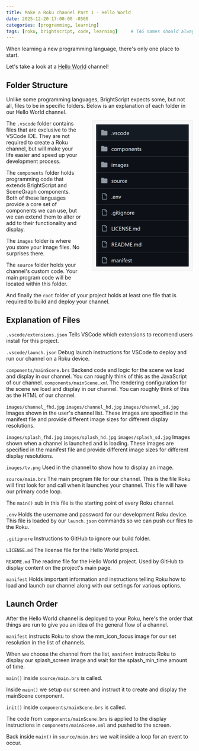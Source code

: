 ```yaml
---
title: Make a Roku channel Part 1 - Hello World
date: 2025-12-20 17:00:00 -0500
categories: [programming, learning]
tags: [roku, brightscript, code, learning]     # TAG names should always be lowercase
---
```


When learning a new programming language, there's only one place to start.

Let's take a look at a [Hello World](https://github.com/1hitsong/Learn-BrightScript-Hello-World) channel!

## Folder Structure

Unlike some programming languages, BrightScript expects some, but not all, files to be in specific folders. Below is an explanation of each folder in our Hello World channel.

<img alt="Folder structure for the Hello World channel" src="/assets/img/posts/2024/folderStructure.png" width="250" align="right" style="background: #f7f7f7; border: 1px solid #eee; margin: 0 0 30px 30px; padding: 10px;" />

The `.vscode` folder contains files that are exclusive to the VSCode IDE. They are not required to create a Roku channel, but will make your life easier and speed up your development process.

The `components` folder holds programming code that extends BrightScript and SceneGraph components. Both of these languages provide a core set of components we can use, but we can extend them to alter or add to their functionality and display.

The `images` folder is where you store your image files. No surprises there.

The `source` folder holds your channel's custom code. Your main program code will be located within this folder.

And finally the `root` folder of your project holds at least one file that is required to build and deploy your channel.

## Explanation of Files

`.vscode/extensions.json`
Tells VSCode which extensions to recomend users install for this project.

`.vscode/launch.json`
Debug launch instructions for VSCode to deploy and run our channel on a Roku device.

`components/mainScene.brs`
Backend code and logic for the scene we load and display in our channel. You can roughly think of this as the JavaScript of our channel.
`components/mainScene.xml`
The rendering configuration for the scene we load and display in our channel. You can roughly think of this as the HTML of our channel.

`images/channel_fhd.jpg`
`images/channel_hd.jpg`
`images/channel_sd.jpg`
Images shown in the user's channel list. These images are specified in the manifest file and provide different image sizes for different display resolutions.

`images/splash_fhd.jpg`
`images/splash_hd.jpg`
`images/splash_sd.jpg`
Images shown when a channel is launched and is loading. These images are specified in the manifest file and provide different image sizes for different display resolutions.

`images/tv.png`
Used in the channel to show how to display an image.

`source/main.brs`
The main program file for our channel. This is the file Roku will first look for and call when it launches your channel. This file will have our primary code loop.

The `main()` sub in this file is the starting point of every Roku channel.

`.env`
Holds the username and password for our development Roku device. This file is loaded by our `launch.json` commands so we can push our files to the Roku.

`.gitignore`
Instructions to GitHub to ignore our build folder.

`LICENSE.md`
The license file for the Hello World project.

`README.md`
The readme file for the Hello World project. Used by GitHub to display content on the project's main page.

`manifest`
Holds important information and instructions telling Roku how to load and launch our channel along with our settings for various options.

## Launch Order

After the Hello World channel is deployed to your Roku, here's the order that things are run to give you an idea of the general flow of a channel.

`manifest` instructs Roku to show the mm_icon_focus image for our set resolution in the list of channels.

When we choose the channel from the list, `manifest` instructs Roku to display our splash_screen image and wait for the splash_min_time amount of time.

`main()` inside `source/main.brs` is called.

Inside `main()` we setup our screen and instruct it to create and display the mainScene component.

`init()` inside `components/mainScene.brs` is called.

The code from `components/mainScene.brs` is applied to the display instructions in `components/mainScene.xml` and pushed to the screen.

Back inside `main()` in `source/main.brs` we wait inside a loop for an event to occur.
